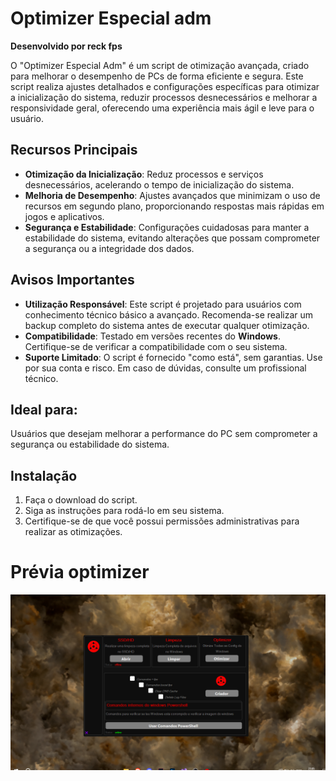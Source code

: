 # **Optimizer Especial adm**
**Desenvolvido por reck fps**

O "Optimizer Especial Adm" é um script de otimização avançada, criado para melhorar o desempenho de PCs de forma eficiente e segura. Este script realiza ajustes detalhados e configurações específicas para otimizar a inicialização do sistema, reduzir processos desnecessários e melhorar a responsividade geral, oferecendo uma experiência mais ágil e leve para o usuário.

## **Recursos Principais**
- **Otimização da Inicialização**: Reduz processos e serviços desnecessários, acelerando o tempo de inicialização do sistema.
- **Melhoria de Desempenho**: Ajustes avançados que minimizam o uso de recursos em segundo plano, proporcionando respostas mais rápidas em jogos e aplicativos.
- **Segurança e Estabilidade**: Configurações cuidadosas para manter a estabilidade do sistema, evitando alterações que possam comprometer a segurança ou a integridade dos dados.

## **Avisos Importantes**
- **Utilização Responsável**: Este script é projetado para usuários com conhecimento técnico básico a avançado. Recomenda-se realizar um backup completo do sistema antes de executar qualquer otimização.
- **Compatibilidade**: Testado em versões recentes do **Windows**. Certifique-se de verificar a compatibilidade com o seu sistema.
- **Suporte Limitado**: O script é fornecido "como está", sem garantias. Use por sua conta e risco. Em caso de dúvidas, consulte um profissional técnico.

## **Ideal para**:  
Usuários que desejam melhorar a performance do PC sem comprometer a segurança ou estabilidade do sistema.

## **Instalação**
1. Faça o download do script.
2. Siga as instruções para rodá-lo em seu sistema.
3. Certifique-se de que você possui permissões administrativas para realizar as otimizações.

#                                         **Prévia optimizer**

![Optimizer Image](https://github.com/erick144hz/optimizer.bat/blob/main/optimizer.png?raw=true)

